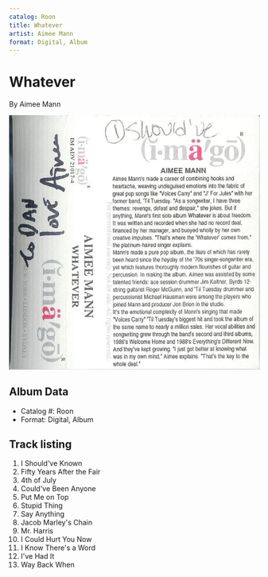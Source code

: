 ```yaml
---
catalog: Roon
title: Whatever
artist: Aimee Mann
format: Digital, Album
---
```


# Whatever

By Aimee Mann

![](../../assets/albumcovers/Aimee_Mann-Whatever.png)

## Album Data

- Catalog #: Roon
- Format: Digital, Album


## Track listing


1. I Should've Known
2. Fifty Years After the Fair
3. 4th of July
4. Could've Been Anyone
5. Put Me on Top
6. Stupid Thing
7. Say Anything
8. Jacob Marley's Chain
9. Mr. Harris
10. I Could Hurt You Now
11. I Know There's a Word
12. I've Had It
13. Way Back When

